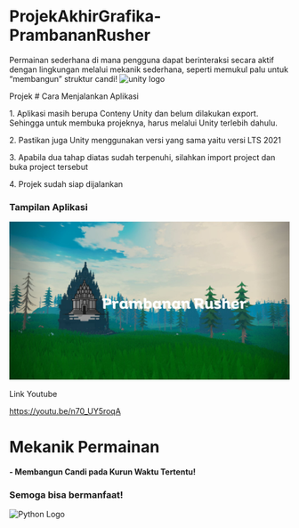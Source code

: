# ProjekAkhirGrafika-PrambananRusher

Permainan sederhana di mana pengguna dapat berinteraksi secara aktif dengan lingkungan melalui mekanik sederhana, seperti memukul palu untuk “membangun” struktur candi!
<img src="https://thestartupproject.io/wp-content/uploads/2023/11/Unity-Logo-White.webp" height="30" alt="unity logo"  />

<p></p>
Projek
# Cara Menjalankan Aplikasi
<p>1. Aplikasi masih berupa Conteny Unity dan belum dilakukan export. Sehingga untuk membuka projeknya, harus melalui Unity terlebih dahulu.</p>
<!-- <img src="https://github.com/icekimo49/Tugas-Kriptografi/blob/main/versi python.png"> -->
<p>2. Pastikan juga Unity menggunakan versi yang sama yaitu versi LTS 2021</p>
<!-- <img src="https://github.com/icekimo49/Tugas-Kriptografi/blob/main/pip install.png"> -->
<p>3. Apabila dua tahap diatas sudah terpenuhi, silahkan import project dan buka project tersebut</p>
<p>4. Projek sudah siap dijalankan</p>

<h3>Tampilan Aplikasi</h3>
<img src="https://github.com/muhammad-kal/Tugas-Kriptografi/blob/main/SS.jpg">

<p>Link Youtube</p>
<a href="https://youtu.be/n70_UY5roqA">https://youtu.be/n70_UY5roqA</a>

# Mekanik Permainan
<p><span style="font-weight:700">- Membangun Candi pada Kurun Waktu Tertentu!</span></p>


<h3>Semoga bisa bermanfaat!</h3>
<img src="https://thestartupproject.io/wp-content/uploads/2023/11/Unity-Logo-White.webp" height="120" alt="Python Logo" />
